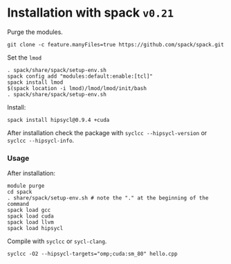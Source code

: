 # Installation with spack `v0.21`
Purge the modules. 
``` 
git clone -c feature.manyFiles=true https://github.com/spack/spack.git
```
Set the `lmod`

```
. spack/share/spack/setup-env.sh
spack config add "modules:default:enable:[tcl]"
spack install lmod
$(spack location -i lmod)/lmod/lmod/init/bash
. spack/share/spack/setup-env.sh
``` 

Install:
 ```
spack install hipsycl@0.9.4 +cuda
```


After installation check the package with `syclcc --hipsycl-version` or `syclcc --hipsycl-info`.


### Usage
After installation:

```
module purge
cd spack
. share/spack/setup-env.sh # note the "." at the beginning of the command
spack load gcc
spack load cuda
spack load llvm
spack load hipsycl
```
Compile with `syclcc` or `sycl-clang`. 
```
syclcc -O2 --hipsycl-targets="omp;cuda:sm_80" hello.cpp
```

